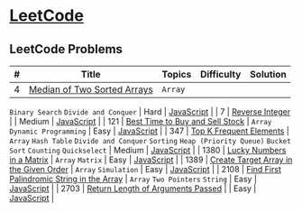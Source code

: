 # [LeetCode](https://leetcode.com/problemset/all/)

## LeetCode Problems

| #   | Title                                                                                     | Topics  | Difficulty | Solution |
| --- | ----------------------------------------------------------------------------------------- | ------- | ---------- | -------- |
| 4   | [Median of Two Sorted Arrays](https://leetcode.com/problems/median-of-two-sorted-arrays/) | `Array` |

`Binary Search`
`Divide and Conquer` | Hard | [JavaScript](https://github.com/cundodev/leetcode-solutions/blob/master/Solutions/4.js) |
| 7 | [Reverse Integer](https://leetcode.com/problems/reverse-integer/) | | Medium | [JavaScript](https://github.com/cundodev/leetcode-solutions/blob/master/Solutions/7.js) |
| 121 | [Best Time to Buy and Sell Stock](https://leetcode.com/problems/best-time-to-buy-and-sell-stock/) | `Array` `Dynamic Programming` | Easy | [JavaScript](https://github.com/cundodev/leetcode-solutions/blob/master/Solutions/121.js) |
| 347 | [Top K Frequent Elements](https://leetcode.com/problems/top-k-frequent-elements/description/) | `Array` `Hash Table` `Divide and Conquer` `Sorting` `Heap (Priority Queue)` `Bucket Sort` `Counting` `Quickselect` | Medium | [JavaScript](https://github.com/cundodev/leetcode-solutions/blob/master/Solutions/347.js) |
| 1380 | [Lucky Numbers in a Matrix](https://leetcode.com/problems/lucky-numbers-in-a-matrix/) | `Array` `Matrix` | Easy | [JavaScript](https://github.com/cundodev/leetcode-solutions/blob/master/Solutions/1380.js) |
| 1389 | [Create Target Array in the Given Order](https://leetcode.com/problems/create-target-array-in-the-given-order/) | `Array` `Simulation` | Easy | [JavaScript](https://github.com/cundodev/leetcode-solutions/blob/master/Solutions/1389.js) |
| 2108 | [Find First Palindromic String in the Array](https://leetcode.com/problems/find-first-palindromic-string-in-the-array/) | `Array` `Two Pointers` `String` | Easy | [JavaScript](https://github.com/cundodev/leetcode-solutions/blob/master/Solutions/2108.js) |
| 2703 | [Return Length of Arguments Passed](https://leetcode.com/problems/return-length-of-arguments-passed/description/) | | Easy | [JavaScript](https://github.com/cundodev/leetcode-solutions/blob/master/Solutions/2703.js) |
